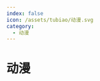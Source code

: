 ```yaml
---
index: false
icon: /assets/tubiao/动漫.svg
category:
  - 动漫
---
```


<script setup>
import data from '@data/dongman.json';
import {generateRGBA} from '@tools/utils.ts'
</script>

# 动漫

<MyTabs v-bind="data.sousuo" />

